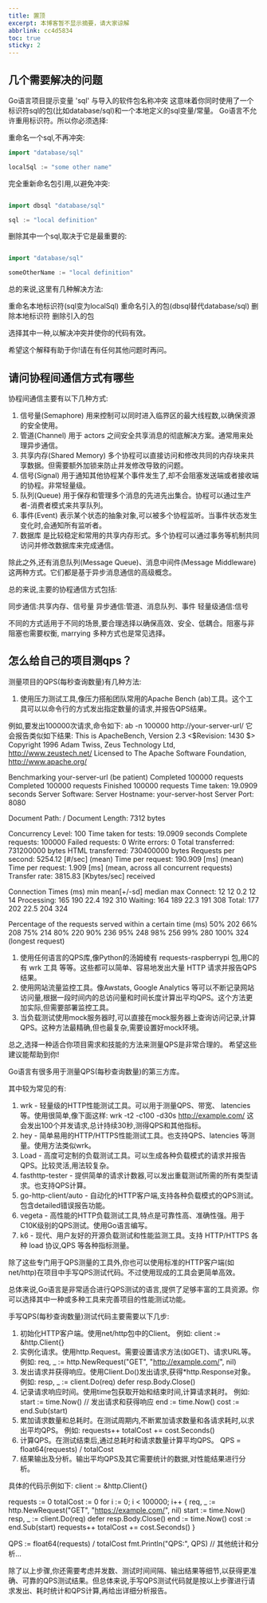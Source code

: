 ```yaml
---
title: 置顶
excerpt: 本博客暂不显示摘要，请大家谅解
abbrlink: cc4d5834
toc: true
sticky: 2
---
```


## 几个需要解决的问题

Go语言项目提示变量 'sql' 与导入的软件包名称冲突
这意味着你同时使用了一个标识符sql的包(比如database/sql)和一个本地定义的sql变量/常量。
Go语言不允许重用标识符。所以你必须选择:

重命名一个sql,不再冲突:
```go
import "database/sql"

localSql := "some other name"
```

完全重新命名包引用,以避免冲突:
```go

import dbsql "database/sql"

sql := "local definition"
```

删除其中一个sql,取决于它是最重要的:
```go

import "database/sql"

someOtherName := "local definition"
```

总的来说,这里有几种解决方法:

重命名本地标识符(sql变为localSql)
重命名引入的包(dbsql替代database/sql)
删除本地标识符
删除引入的包

选择其中一种,以解决冲突并使你的代码有效。

希望这个解释有助于你!请在有任何其他问题时再问。




## 请问协程间通信方式有哪些

协程间通信主要有以下几种方式:

1. 信号量(Semaphore)
   用来控制可以同时进入临界区的最大线程数,以确保资源的安全使用。
2. 管道(Channel)
   用于 actors 之间安全共享消息的彻底解决方案。通常用来处理异步通信。
3. 共享内存(Shared Memory)
   多个协程可以直接访问和修改共同的内存块来共享数据。但需要额外加锁来防止并发修改导致的问题。
4. 信号(Signal)
   用于通知其他协程某个事件发生了,却不会阻塞发送端或者接收端的协程。非常轻量级。
5. 队列(Queue)
   用于保存和管理多个消息的先进先出集合。协程可以通过生产者-消费者模式来共享队列。
6. 事件(Event)
   表示某个状态的抽象对象,可以被多个协程监听。当事件状态发生变化时,会通知所有监听者。
7. 数据库
   是比较稳定和常用的共享内存形式。多个协程可以通过事务等机制共同访问并修改数据库来完成通信。

除此之外,还有消息队列(Message Queue)、消息中间件(Message Middleware) 这两种方式。它们都是基于异步消息通信的高级概念。

总的来说,主要的协程通信方式包括:

同步通信:共享内存、信号量
异步通信:管道、消息队列、事件
轻量级通信:信号

不同的方式适用于不同的场景,要合理选择以确保高效、安全、低耦合。阻塞与非阻塞也需要权衡, marrying 多种方式也是常见选择。

## 怎么给自己的项目测qps？

测量项目的QPS(每秒查询数量)有几种方法:

1. 使用压力测试工具,像压力搭船团队常用的Apache Bench (ab)工具。这个工具可以以命令行的方式发出指定数量的请求,并报告QPS结果。

例如,要发出100000次请求,命令如下:
ab -n 100000 http://your-server-url/
它会报告类似如下结果:
This is ApacheBench, Version 2.3 <\$Revision: 1430 $>
Copyright 1996 Adam Twiss, Zeus Technology Ltd, http://www.zeustech.net/
Licensed to The Apache Software Foundation, http://www.apache.org/

Benchmarking your-server-url (be patient)
Completed 100000 requests
Completed 100000 requests
Finished 100000 requests
Time taken: 19.0909 seconds
Server Software:
Server Hostname: your-server-host
Server Port: 8080

Document Path: /
Document Length: 7312 bytes

Concurrency Level: 100
Time taken for tests: 19.0909 seconds
Complete requests: 100000
Failed requests: 0
Write errors: 0
Total transferred: 731200000 bytes
HTML transferred: 730400000 bytes
Requests per second: 5254.12 [#/sec] (mean)
Time per request: 190.909 [ms] (mean)
Time per request: 1.909 [ms] (mean, across all concurrent requests)
Transfer rate: 3815.83 [Kbytes/sec] received

Connection Times (ms)
min mean[+/-sd] median max
Connect: 12 12 0.2 12 14
Processing: 165 190 22.4 192 310
Waiting: 164 189 22.3 191 308
Total: 177 202 22.5 204 324

Percentage of the requests served within a certain time (ms)
50% 202
66% 208
75% 214
80% 220
90% 236
95% 248
98% 256
99% 280
100% 324 (longest request)

1. 使用任何语言的QPS库,像Python的汤姆棱有 requests-raspberrypi 包,用C的有 wrk 工具 等等。这些都可以简单、容易地发出大量 HTTP 请求并报告QPS结果。
2. 使用网站流量监控工具。像Awstats, Google Analytics 等可以不断记录网站访问量,根据一段时间内的总访问量和时间长度计算出平均QPS。这个方法更加实际,但需要部署监控工具。
3. 当负载测试使用mock服务器时,可以直接在mock服务器上查询访问记录,计算QPS。这种方法最精确,但也最复杂,需要设置好mock环境。

总之,选择一种适合你项目需求和技能的方法来测量QPS是非常合理的。 希望这些建议能帮助到你!



Go语言有很多用于测量QPS(每秒查询数量)的第三方库。

其中较为常见的有:

1. wrk - 轻量级的HTTP性能测试工具。可以用于测量QPS、带宽、 latencies 等。使用很简单,像下面这样:
   wrk -t2 -c100 -d30s http://example.com/
   这会发出100个并发请求,总计持续30秒,测得QPS和其他指标。
2. hey - 简单易用的HTTP/HTTPS性能测试工具。也支持QPS、latencies 等测量。使用方法类似wrk。
3. Load - 高度可定制的负载测试工具。可以生成各种负载模式的请求并报告QPS。比较灵活,用法较复杂。
4. fasthttp-tester - 提供简单的请求计数器,可以发出重载测试所需的所有类型请求。也支持QPS计算。
5. go-http-client/auto - 自动化的HTTP客户端,支持各种负载模式的QPS测试。包含detailed错误报告功能。
6. vegeta - 高性能的HTTP负载测试工具,特点是可靠性高、准确性强。用于C10K级别的QPS测试。使用Go语言编写。
7. k6 - 现代、用户友好的开源负载测试和性能监测工具。支持 HTTP/HTTPS 各种 load 协议,QPS 等各种指标测量。

除了这些专门用于QPS测量的工具外,你也可以使用标准的HTTP客户端(如net/http)在项目中手写QPS测试代码。不过使用现成的工具会更简单高效。

总体来说,Go语言是非常适合进行QPS测试的语言,提供了足够丰富的工具资源。你可以选择其中一种或多种工具来完善项目的性能测试功能。



手写QPS(每秒查询数量)测试代码主要需要以下几步:

1. 初始化HTTP客户端。使用net/http包中的Client。
   例如:
   client := &http.Client{}
2. 实例化请求。使用http.Request。需要设置请求方法(如GET)、请求URL等。
   例如:
   req, _ := http.NewRequest("GET", "http://example.com/", nil)
3. 发出请求并获得响应。使用Client.Do()发出请求,获得*http.Response对象。
   例如:
   resp, _ := client.Do(req)
   defer resp.Body.Close()
4. 记录请求响应时间。使用time包获取开始和结束时间,计算请求耗时。
   例如:
   start := time.Now()
   // 发出请求和获得响应
   end := time.Now()
   cost := end.Sub(start)
5. 累加请求数量和总耗时。在测试周期内,不断累加请求数量和各请求耗时,以求出平均QPS。
   例如:
   requests++
   totalCost += cost.Seconds()
6. 计算QPS。在测试结束后,通过总耗时和请求数量计算平均QPS。
   QPS = float64(requests) / totalCost
7. 结果输出及分析。输出平均QPS及其它需要统计的数据,对性能结果进行分析。

具体的代码示例如下:
client := &http.Client{}

requests := 0
totalCost := 0
for i := 0; i < 100000; i++ {
req, _ := http.NewRequest("GET", "https://example.com/", nil)
start := time.Now()
resp, _ := client.Do(req)
defer resp.Body.Close()
end := time.Now()
cost := end.Sub(start)
requests++
totalCost += cost.Seconds()
}

QPS := float64(requests) / totalCost
fmt.Println("QPS:", QPS)
// 其他统计和分析...

除了以上步骤,你还需要考虑并发数、测试时间间隔、输出结果等细节,以获得更准确、可靠的QPS测试结果。但总体来说,手写QPS测试代码就是按以上步骤进行请求发出、耗时统计和QPS计算,再给出详细分析报告。
